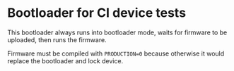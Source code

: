 # Bootloader for CI device tests

This bootloader always runs into bootloader mode, waits for firmware to be
uploaded, then runs the firmware.

Firmware must be compiled with `PRODUCTION=0` because otherwise it would
replace the bootloader and lock device.

